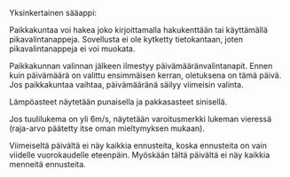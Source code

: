Yksinkertainen sääappi:

Paikkakuntaa voi hakea joko kirjoittamalla hakukenttään tai käyttämällä pikavalintanappeja. Sovellusta ei ole kytketty tietokantaan, joten pikavalintanappeja ei voi muokata.

Paikkakunnan valinnan jälkeen ilmestyy päivämääränvalintanapit. Ennen kuin päivämäärä on valittu ensimmäisen kerran, oletuksena on tämä päivä. Jos paikkakuntaa vaihtaa, päivämääränä säilyy viimeisin valinta.

Lämpöasteet näytetään punaisella ja pakkasasteet sinisellä.

Jos tuulilukema on yli 6m/s, näytetään varoitusmerkki lukeman vieressä (raja-arvo päätetty itse oman mieltymyksen mukaan).

Viimeiseltä päivältä ei näy kaikkia ennusteita, koska ennusteita on vain viidelle vuorokaudelle eteenpäin. Myöskään tältä päivältä ei näy kaikkia menneitä ennusteita.
